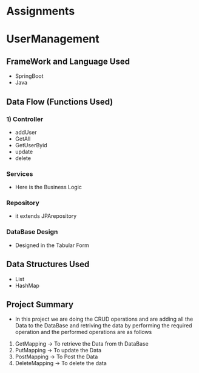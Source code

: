 # Assignments

# UserManagement

## FrameWork and Language Used
- SpringBoot
- Java

## Data Flow (Functions Used)
  ### 1) Controller
  - addUser
  - GetAll
  - GetUserByid
  - update
  - delete

  ### Services
  - Here is the Business Logic 

  ### Repository
  - it extends JPArepository

  ### DataBase Design

  - Designed in the Tabular Form

  ## Data Structures Used
  - List
  - HashMap

## Project Summary 

- In this project we are doing the CRUD operations and are adding all the Data to the DataBase and retriving the data by performing the required operation and the performed operations are as follows

 1) GetMapping  -> To retrieve the Data from th DataBase
 2) PutMapping  -> To update the Data
 3) PostMapping -> To Post the Data
 4) DeleteMapping -> To delete the data

